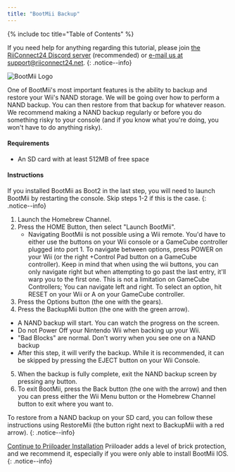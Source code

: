 ```yaml
---
title: "BootMii Backup"
---
```


{% include toc title="Table of Contents" %}

If you need help for anything regarding this tutorial, please join [the RiiConnect24 Discord server](https://discord.gg/b4Y7jfD) (recommended) or [e-mail us at support@riiconnect24.net](mailto:support@riiconnect24.net).
{: .notice--info}

![BootMii Logo](/images/bootmii.png)

One of BootMii's most important features is the ability to backup and restore your Wii's NAND storage. We will be going over how to perform a NAND backup. You can then restore from that backup for whatever reason. We recommend making a NAND backup regularly or before you do something risky to your console (and if you know what you're doing, you won't have to do anything risky).

#### Requirements
* An SD card with at least 512MB of free space

#### Instructions
If you installed BootMii as Boot2 in the last step, you will need to launch BootMii by restarting the console. Skip steps 1-2 if this is the case.
{: .notice--info}
1. Launch the Homebrew Channel.
2. Press the HOME Button, then select "Launch BootMii".
   - Navigating BootMii is not possible using a Wii remote. You'd have to either use the buttons on your Wii console or a GameCube controller plugged into port 1. To navigate between options, press POWER on your Wii (or the right +Control Pad button on a GameCube controller). Keep in mind that when using the wii buttons, you can only navigate right but when attempting to go past the last entry, it'll warp you to the first one. This is not a limitation on GameCube Controllers; You can navigate left and right. To select an option, hit RESET on your Wii or A on your GameCube controller.
3. Press the Options button (the one with the gears).
4. Press the BackupMii button (the one with the green arrow).
- A NAND backup will start. You can watch the progress on the screen.
- Do not Power Off your Nintendo Wii when backing up your Wii.
- "Bad Blocks" are normal. Don't worry when you see one on a NAND backup
- After this step, it will verify the backup. While it is recommended, it can be skipped by pressing the EJECT button on your Wii Console.
5. When the backup is fully complete, exit the NAND backup screen by pressing any button.
6. To exit BootMii, press the Back button (the one with the arrow) and then you can press either the Wii Menu button or the Homebrew Channel button to exit where you want to.

To restore from a NAND backup on your SD card, you can follow these instructions using RestoreMii (the button right next to BackupMii with a red arrow).
{: .notice--info}

[Continue to Priiloader Installation](priiloader) Priiloader adds a level of brick protection, and we recommend it, especially if you were only able to install BootMii IOS.
{: .notice--info}
